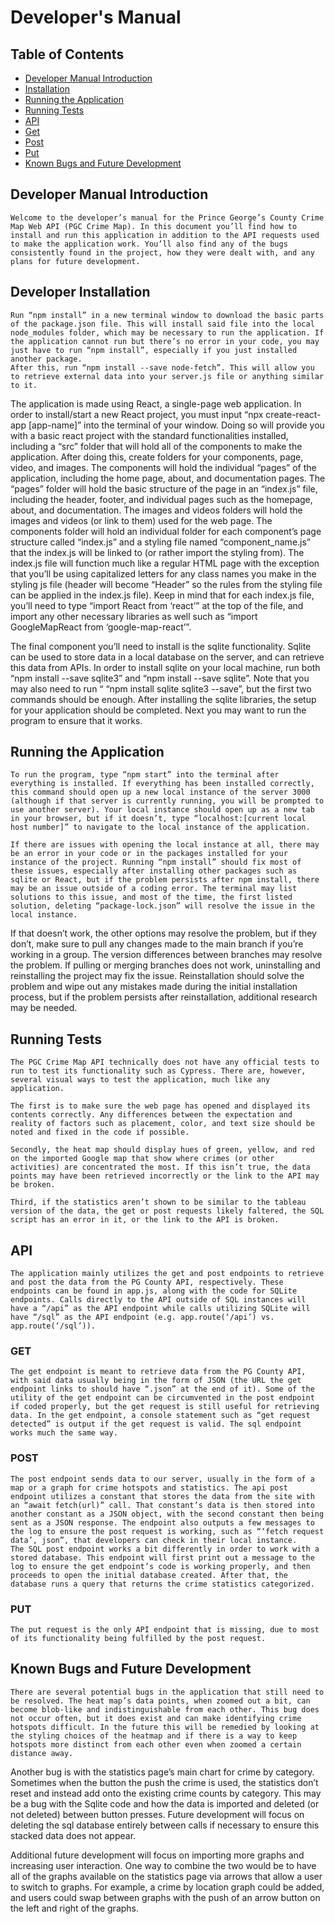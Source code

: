 <!-- Developer's Manual -->

# Developer's Manual

<!-- TABLE OF CONTENTS -->

## Table of Contents

- [Developer Manual Introduction ](#developer-manual-introduction )
- [Installation](#developer-installation )
- [Running the Application ](#running-the-application)
- [Running Tests](#running-tests)
- [API](#api)
- [Get](#get)
- [Post](#post)
- [Put](#put)
- [Known Bugs and Future Development](#known-bugs-and-future-development)

## Developer Manual Introduction 
	Welcome to the developer’s manual for the Prince George’s County Crime Map Web API (PGC Crime Map). In this document you’ll find how to install and run this application in addition to the API requests used to make the application work. You’ll also find any of the bugs consistently found in the project, how they were dealt with, and any plans for future development. 

## Developer Installation 
	
	Run “npm install” in a new terminal window to download the basic parts of the package.json file. This will install said file into the local node_modules folder, which may be necessary to run the application. If the application cannot run but there’s no error in your code, you may just have to run “npm install”, especially if you just installed another package. 
	After this, run “npm install --save node-fetch”. This will allow you to retrieve external data into your server.js file or anything similar to it. 

The application is made using React, a single-page web application. In order to install/start a new React project, you must input “npx create-react-app [app-name]” into the terminal of your window. Doing so will provide you with a basic react project with the standard functionalities installed, including a “src” folder that will hold all of the components to make the application. 
After doing this, create folders for your components, page, video, and images. The components will hold the individual “pages” of the application, including the home page, about, and documentation pages. The “pages” folder will hold the basic structure of the page in an “index.js” file, including the header, footer, and individual pages such as the homepage, about, and documentation. The images and videos folders will hold the images and videos (or link to them) used for the web page. 
The components folder will hold an individual folder for each component’s page structure called “index.js” and a styling file named “component_name.js” that the index.js will be linked to (or rather import the styling from). The index.js file will function much like a regular HTML page with the exception that you’ll be using capitalized letters for any class names you make in the styling js file (header will become “Header” so the rules from the styling file can be applied in the index.js file). Keep in mind that for each index.js file, you’ll need to type “import React from ‘react’” at the top of the file, and import any other necessary libraries as well such as “import GoogleMapReact from ‘google-map-react’”. 

The final component you’ll need to install is the sqlite functionality. Sqlite can be used to store data in a local database on the server, and can retrieve this data from APIs. In order to install sqlite on your local machine, run both “npm install --save sqlite3” and “npm install --save sqlite”. Note that you may also need to run “ “npm install sqlite sqlite3 --save”, but the first two commands should be enough. 
After installing the sqlite libraries, the setup for your application should be completed. Next you may want to run the program to ensure that it works. 


## Running the Application 
	To run the program, type “npm start” into the terminal after everything is installed. If everything has been installed correctly, this command should open up a new local instance of the server 3000 (although if that server is currently running, you will be prompted to use another server). Your local instance should open up as a new tab in your browser, but if it doesn’t, type “localhost:[current local host number]” to navigate to the local instance of the application. 

	If there are issues with opening the local instance at all, there may be an error in your code or in the packages installed for your instance of the project. Running “npm install” should fix most of these issues, especially after installing other packages such as sqlite or React, but if the problem persists after npm install, there may be an issue outside of a coding error. The terminal may list solutions to this issue, and most of the time, the first listed solution, deleting “package-lock.json” will resolve the issue in the local instance. 
If that doesn’t work, the other options may resolve the problem, but if they don’t, make sure to pull any changes made to the main branch if you’re working in a group. The version differences between branches may resolve the problem. If pulling or merging branches does not work, uninstalling and reinstalling the project may fix the issue. Reinstallation should solve the problem and wipe out any mistakes made during the initial installation process, but if the problem persists after reinstallation, additional research may be needed. 

## Running Tests
	The PGC Crime Map API technically does not have any official tests to run to test its functionality such as Cypress. There are, however, several visual ways to test the application, much like any application. 

	The first is to make sure the web page has opened and displayed its contents correctly. Any differences between the expectation and reality of factors such as placement, color, and text size should be noted and fixed in the code if possible. 

	Secondly, the heat map should display hues of green, yellow, and red on the imported Google map that show where crimes (or other activities) are concentrated the most. If this isn’t true, the data points may have been retrieved incorrectly or the link to the API may be broken. 

	Third, if the statistics aren’t shown to be similar to the tableau version of the data, the get or post requests likely faltered, the SQL script has an error in it, or the link to the API is broken. 


## API
	The application mainly utilizes the get and post endpoints to retrieve and post the data from the PG County API, respectively. These endpoints can be found in app.js, along with the code for SQLite endpoints. Calls directly to the API outside of SQL instances will have a “/api” as the API endpoint while calls utilizing SQLite will have “/sql” as the API endpoint (e.g. app.route(‘/api’) vs. app.route(‘/sql’)). 


### GET
	The get endpoint is meant to retrieve data from the PG County API, with said data usually being in the form of JSON (the URL the get endpoint links to should have “.json” at the end of it). Some of the utility of the get endpoint can be circumvented in the post endpoint if coded properly, but the get request is still useful for retrieving data. In the get endpoint, a console statement such as “get request detected” is output if the get request is valid. The sql endpoint works much the same way. 


### POST
	The post endpoint sends data to our server, usually in the form of a map or a graph for crime hotspots and statistics. The api post endpoint utilizes a constant that stores the data from the site with an “await fetch(url)” call. That constant’s data is then stored into another constant as a JSON object, with the second constant then being sent as a JSON response. The endpoint also outputs a few messages to the log to ensure the post request is working, such as “‘fetch request data’, json”, that developers can check in their local instance. 
	The SQL post endpoint works a bit differently in order to work with a stored database. This endpoint will first print out a message to the log to ensure the get endpoint’s code is working properly, and then proceeds to open the initial database created. After that, the database runs a query that returns the crime statistics categorized. 


### PUT
	The put request is the only API endpoint that is missing, due to most of its functionality being fulfilled by the post request. 


## Known Bugs and Future Development 
	There are several potential bugs in the application that still need to be resolved. The heat map’s data points, when zoomed out a bit, can become blob-like and indistinguishable from each other. This bug does not occur often, but it does exist and can make identifying crime hotspots difficult. In the future this will be remedied by looking at the styling choices of the heatmap and if there is a way to keep hotspots more distinct from each other even when zoomed a certain distance away. 

Another bug is with the statistics page’s main chart for crime by category. Sometimes when the button the push the crime is used, the statistics don’t reset and instead add onto the existing crime counts by category. This may be a bug with the Sqlite code and how the data is imported and deleted (or not deleted) between button presses. Future development will focus on deleting the sql database entirely between calls if necessary to ensure this stacked data does not appear. 

Additional future development will focus on importing more graphs and increasing user interaction. One way to combine the two would be to have all of the graphs available on the statistics page via arrows that allow a user to switch to graphs. For example, a crime by location graph could be added, and users could swap between graphs with the push of an arrow button on the left and right of the graphs. 
